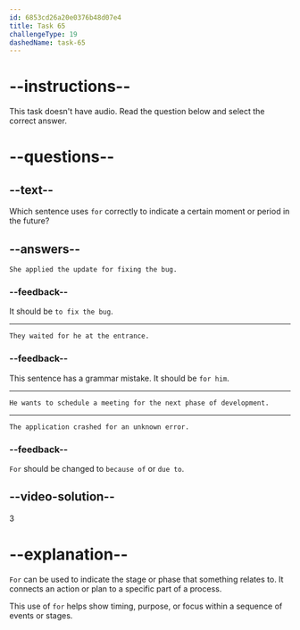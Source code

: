 ```yaml
---
id: 6853cd26a20e0376b48d07e4
title: Task 65
challengeType: 19
dashedName: task-65
---
```


# --instructions--

This task doesn't have audio. Read the question below and select the correct answer.

# --questions--

## --text--

Which sentence uses `for` correctly to indicate a certain moment or period in the future?

## --answers--

`She applied the update for fixing the bug.`

### --feedback--

It should be `to fix the bug`.

---

`They waited for he at the entrance.`

### --feedback--

This sentence has a grammar mistake. It should be `for him`.

---

`He wants to schedule a meeting for the next phase of development.`

---

`The application crashed for an unknown error.`

### --feedback--

`For` should be changed to `because of` or `due to`.

## --video-solution--

3

# --explanation--

`For` can be used to indicate the stage or phase that something relates to. It connects an action or plan to a specific part of a process.

This use of `for` helps show timing, purpose, or focus within a sequence of events or stages.
